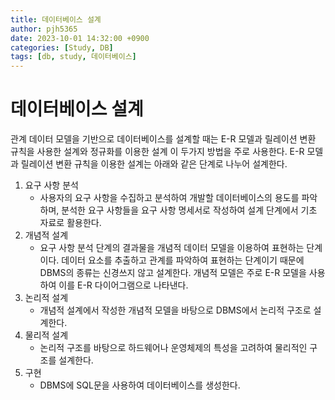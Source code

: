 ```yaml
---
title: 데이터베이스 설계
author: pjh5365
date: 2023-10-01 14:32:00 +0900
categories: [Study, DB]
tags: [db, study, 데이터베이스]
---
```


# 데이터베이스 설계

관계 데이터 모델을 기반으로 데이터베이스를 설계할 때는 E-R 모델과 릴레이션 변환 규칙을 사용한 설계와 정규화를 이용한 설계 이 두가지 방법을 주로 사용한다. E-R 모델과 릴레이션 변환 규칙을 이용한 설계는 아래와 같은 단계로 나누어 설계한다.

1. 요구 사항 분석
   - 사용자의 요구 사항을 수집하고 분석하여 개발할 데이터베이스의 용도를 파악하며, 분석한 요구 사항들을 요구 사항 명세서로 작성하여 설계 단계에서 기초 자료로 활용한다. 
2. 개념적 설계
   - 요구 사항 분석 단계의 결과물을 개념적 데이터 모델을 이용하여 표현하는 단계이다. 데이터 요소를 추출하고 관계를 파악하여 표현하는 단계이기 때문에 DBMS의 종류는 신경쓰지 않고 설계한다. 개념적 모델은 주로 E-R 모델을 사용하여 이를 E-R 다이어그램으로 나타낸다.
3. 논리적 설계
   - 개념적 설계에서 작성한 개념적 모델을 바탕으로 DBMS에서 논리적 구조로 설계한다.
4. 물리적 설계
   - 논리적 구조를 바탕으로 하드웨어나 운영체제의 특성을 고려하여 물리적인 구조를 설계한다.
5. 구현
   - DBMS에 SQL문을 사용하여 데이터베이스를 생성한다.

